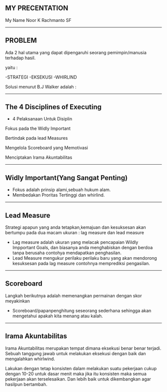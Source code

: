  ## MY PRECENTATION
 
 My Name Noor K Rachmanto SF
 
 ---
 ## PROBLEM
 
  Ada 2 hal utama yang dapat dipengaruhi seorang pemimpin/manusia terhadap hasil.
  
  yaitu :
  
  -STRATEGI
  -EKSEKUSI
  -WHIRLIND
  
  Solusi menurut B.J Walker adalah :
  
  ---
  
 ## The 4 Disciplines of Executing
 
 - 4 Pelaksanaan Untuk Disiplin
 
 Fokus pada the Widly Important
 
 Bertindak pada lead Measures
 
 Mengelola Scoreboard yang Memotivasi
 
 Menciptakan Irama Akuntabilitas
 
 ---
 
 ## Widly Important(Yang Sangat Penting)
 
 - Fokus adalah prinsip alami,sebuah hukum alam.
 - Membedakan Proritas Tertinggi dan whirlind.
 
 ---
 
 ## Lead Measure
 
 Strategi apapun yang anda tetapkan,kemajuan dan kesuksesan akan bertumpu pada
 dua macam ukuran : lag measure dan lead measure
 
 - Lag measure adalah ukuran yang melacak pencapaian Wildly Impportant Goals,
   dan biasanya anda menghabiskan dengan berdoa tanpa berusaha
   contohya mendapatkan penghasilan.
 - Lead Measure mengukur perilaku perilaku baru yang akan mendorong kesuksesan pada lag measure
   contohnya memprediksi pengasilan.
   
 ---
 
 ## Scoreboard
 
 Langkah berikutnya adalah memenangkan permainan dengan skor meyakinkan
 
 - Scoreboard/papanpenghitung seseorang sederhana sehingga akan mengetahui apakah 
   kita menang atau kalah.
   
 ---
 
 ## Irama Akuntabilitas
 
 Irama Akuntabilitas merupakan tempat dimana eksekusi benar benar terjadi. Sebuah tanggung jawab
 untuk melakukan eksekusi dengan baik dan mengalahkan whirlwind.
 
 Lakukan dengan tetap konsisten dalam melakukan suatu pekerjaan
 cukup dengan 10-20 untuk dasar menit maka jika itu konsisten maka semua pekerjaan akan terselesaikan.
 Dan lebih baik untuk dikembangkan agar hasilpun bertambah.
 
